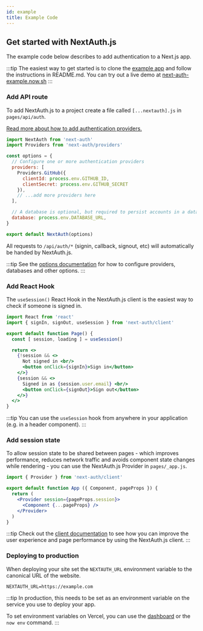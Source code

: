 ```yaml
---
id: example
title: Example Code
---
```


## Get started with NextAuth.js

The example code below describes to add authentication to a Next.js app.

:::tip
The easiest way to get started is to clone the [example app](https://github.com/iaincollins/next-auth-example) and follow the instructions in README.md. You can try out a live demo at [next-auth-example.now.sh](https://next-auth-example.now.sh)
:::

### Add API route

To add NextAuth.js to a project create a file called `[...nextauth].js` in `pages/api/auth`.

[Read more about how to add authentication providers.](/configuration/providers)

```javascript title="pages/api/auth/[...nextauth].js"
import NextAuth from 'next-auth'
import Providers from 'next-auth/providers'

const options = {
  // Configure one or more authentication providers
  providers: [
    Providers.GitHub({
      clientId: process.env.GITHUB_ID,
      clientSecret: process.env.GITHUB_SECRET
    }),
    // ...add more providers here
  ],

  // A database is optional, but required to persist accounts in a database
  database: process.env.DATABASE_URL,
}

export default NextAuth(options)
```

All requests to `/api/auth/*` (signin, callback, signout, etc) will automatically be handed by NextAuth.js.

:::tip
See the [options documentation](/configuration/options) for how to configure providers, databases and other options.
:::

### Add React Hook

The `useSession()` React Hook in the NextAuth.js client is the easiest way to check if someone is signed in.

```jsx title="pages/index.js"
import React from 'react'
import { signIn, signOut, useSession } from 'next-auth/client'

export default function Page() {
  const [ session, loading ] = useSession()

  return <>
    {!session && <>
      Not signed in <br/>
      <button onClick={signIn}>Sign in</button>
    </>}
    {session && <>
      Signed in as {session.user.email} <br/>
      <button onClick={signOut}>Sign out</button>
    </>}
  </>
}
```

:::tip
You can use the `useSession` hook from anywhere in your application (e.g. in a header component).
:::

### Add session state

To allow session state to be shared between pages - which improves performance, reduces network traffic and avoids component state changes while rendering - you can use the NextAuth.js Provider in `pages/_app.js`.

```jsx title="pages/_app.js"
import { Provider } from 'next-auth/client'

export default function App ({ Component, pageProps }) {
  return (
    <Provider session={pageProps.session}>
      <Component {...pageProps} />
    </Provider>
  )
}
```

:::tip
Check out the [client documentation](/getting-started/client) to see how you can improve the user experience and page performance by using the NextAuth.js client.
:::

### Deploying to production

When deploying your site set the `NEXTAUTH_URL` environment variable to the canonical URL of the website.

```
NEXTAUTH_URL=https://example.com
```

:::tip
In production, this needs to be set as an environment variable on the service you use to deploy your app.

To set environment variables on Vercel, you can use the [dashboard](https://vercel.com/dashboard) or the `now env` command.
:::
